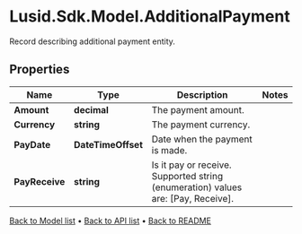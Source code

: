 # Lusid.Sdk.Model.AdditionalPayment
Record describing additional payment entity.

## Properties

Name | Type | Description | Notes
------------ | ------------- | ------------- | -------------
**Amount** | **decimal** | The payment amount. | 
**Currency** | **string** | The payment currency. | 
**PayDate** | **DateTimeOffset** | Date when the payment is made. | 
**PayReceive** | **string** | Is it pay or receive.    Supported string (enumeration) values are: [Pay, Receive]. | 

[Back to Model list](../README.md#documentation-for-models) &#8226; [Back to API list](../README.md#documentation-for-api-endpoints) &#8226; [Back to README](../README.md)

